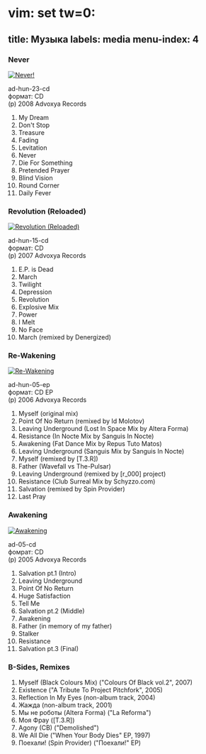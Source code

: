 # vim: set tw=0:
title: Музыка
labels: media
menu-index: 4
---

### Never

<a href="never.html"><img src="http://files.the-pulsar.com/albums/05-never/cover-big.jpg" alt="Never!"/></a>

ad-hun-23-cd  
формат: CD  
(p) 2008 Advoxya Records

01. My Dream
02. Don't Stop
03. Treasure
04. Fading
05. Levitation
06. Never
07. Die For Something
08. Pretended Prayer
09. Blind Vision
10. Round Corner
11. Daily Fever

### Revolution (Reloaded)

<a href="revolution-reloaded.html"><img src="http://files.the-pulsar.com/albums/04-revolution-reloaded/cover-big.jpg" alt="Revolution (Reloaded)"/></a>

ad-hun-15-cd  
формат: CD  
(p) 2007 Advoxya Records

01. E.P. is Dead
02. March
03. Twilight
04. Depression
05. Revolution
06. Explosive Mix
07. Power
08. I Melt
09. No Face
10. March (remixed by Denergized)

### Re-Wakening

<a href="rewakening.html"><img src="http://files.the-pulsar.com/albums/03-re-wakening/cover-big.jpg" alt="Re-Wakening"/></a>

ad-hun-05-ep  
формат: CD EP  
(p) 2006 Advoxya Records

01. Myself (original mix)
02. Point Of No Return (remixed by Id Molotov)
03. Leaving Underground (Lost In Space Mix by Altera Forma)
04. Resistance (In Nocte Mix by Sanguis In Nocte)
05. Awakening (Fat Dance Mix by Repus Tuto Matos)
06. Leaving Underground (Sanguis Mix by Sanguis In Nocte)
07. Myself (remixed by [T.3.R])
08. Father (Wavefall vs The-Pulsar)
09. Leaving Underground (remixed by [r_000] project)
10. Resistance (Club Surreal Mix by Schyzzo.com)
11. Salvation (remixed by Spin Provider)
12. Last Pray

### Awakening

<a href="awakening.html"><img src="http://files.the-pulsar.com/albums/02-awakening/cover-big.jpg" alt="Awakening"/></a>

ad-05-cd  
фомрат: CD  
(p) 2005 Advoxya Records

01. Salvation pt.1 (Intro)
02. Leaving Underground
03. Point Of No Return
04. Huge Satisfaction
05. Tell Me
06. Salvation pt.2 (Middle)
07. Awakening
08. Father (in memory of my father)
09. Stalker
10. Resistance
11. Salvation pt.3 (Final)

### B-Sides, Remixes

01. Myself (Black Colours Mix) ("Colours Of Black vol.2", 2007)
02. Existence ("A Tribute To Project Pitchfork", 2005)
03. Reflection In My Eyes (non-album track, 2004)
05. Жажда (non-album track, 2001)
06. Мы не роботы (Altera Forma) ("La Reforma")
07. Моя Фрау ([T.3.R])
08. Agony (CB) ("Demolished")
09. We All Die ("When Your Body Dies" EP, 1997)
10. Поехали! (Spin Provider) ("Поехали!" EP)

